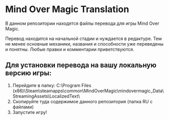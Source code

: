 # Mind Over Magic Translation
В данном репозитории находятся файлы перевода для игры Mind Over Magic.

Перевод находится на начальной стадии и нуждается в редактуре. Тем не менее основные механики, названия и способности уже переведены и понятны.
Любые правки и комментарии приветствуются. 

## Для установки перевода на вашу локальную версию игры:
1. Перейдите в папку:
C:\Program Files (x86)\Steam\steamapps\common\MindOverMagic\mindovermagic_Data\StreamingAssets\LocalizedText\
2. Cкопируйте туда содержимое данного репозитория (папка RU c файлами)
3. Запустите игру!
